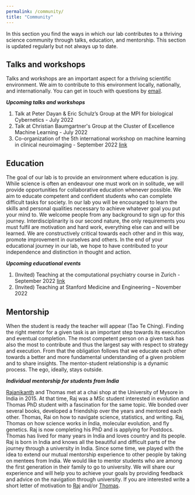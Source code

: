 ```yaml
---
permalink: /community/
title: "Community"
---
```

In this section you find the ways in which our lab contributes to a thriving science community through talks, education, and mentorship. This section is updated regularly but not always up to date.

## Talks and workshops
Talks and workshops are an important aspect for a thriving scientific environment. We aim to contribute to this environment locally, nationally, and internationally. You can get in touch with questions by [email](mailto:dr.thomas.wolfers@gmail.com).

***Upcoming talks and workshops*** <br>
1) Talk at Peter Dayan & Eric Schulz’s Group at the MPI for biological Cybernetics - July 2022 <br>
2) Talk at Christian Baumgartner's Group at the Cluster of Excellence Machine Learning - July 2022 <br>
3) Co-organization of the 5th international workshop on machine learning in clinical neuroimaging - September 2022 [link](https://mlcnws.com) <br>


## Education 

The goal of our lab is to provide an environment where education is joy. While science is often an endeavour one must work on in solitude, we will provide opportunities for collaborative education whenever possible. We aim to educate competent and confident students who can complete difficult tasks for society. In our lab you will be encouraged to learn the skills and personal qualities necessary to achieve whatever goal you put your mind to. We welcome people from any background to sign up for this journey. Interdisciplinarity is our second nature, the only requirements you must fulfil are motivation and hard work, everything else can and will be learned. We are constructively critical towards each other and in this way, promote improvement in ourselves and others. In the end of your educational journey in our lab, we hope to have contributed to your independence and distinction in thought and action.

***Upcoming educational events*** <br>
1) (Invited) Teaching at the computational psychiatry course in Zurich - September 2022 [link](https://www.translationalneuromodeling.org/cpcourse/) <br>
2) (Invited) Teaching at Stanford Medicine and Engineering – November 2022 <br>

## Mentorship
When the student is ready the teacher will appear (Tao Te Ching). Finding the right mentor for a given task is an important step towards its execution and eventual completion. The most competent person on a given task has also the most to contribute and thus the largest say with respect to strategy and execution. From that the obligation follows that we educate each other towards a better and more fundamental understanding of a given problem and to share insights. The mentor-student relationship is a dynamic process. The ego, ideally, stays outside.

***Individual mentorship for students from India***

[Rajanikanth](https://www.evolutionguy.net) and Thomas met at a chai shop at the University of Mysore in India in 2015. At that time, Raj was a MSc student interested in evolution and Thomas PhD student with a fascination for the same topic. We bonded over several books, developed a friendship over the years and mentored each other. Thomas, Rai on how to navigate science, statistics, and writing. Raj, Thomas on how science works in India, molecular evolution, and fly genetics. Raj is now completing his PhD and is applying for Postdocs. Thomas has lived for many years in India and loves country and its people. Raj is born in India and knows all the beautiful and difficult parts of the journey through a university in India. Since some time, we played with the idea to extend our mutual mentorship experience to other people by taking on mentees from India. We would like to mentor students who are among the first generation in their family to go to university. We will share our experience and will help you to achieve your goals by providing feedback and advice on the navigation through university. If you are interested write a short letter of motivation to [Raj](mailto:rajanikanth.cnayak@gmail.com) and/or [Thomas](mailto:dr.thomas.wolfers@gmail.com).
